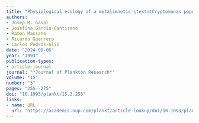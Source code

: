 ```yaml
---
title: "Physiological ecology of a metalimnetic \textitCryptomonas population: relationships to light, sulfide and nutrients"
authors:
- Josep M. Gasol
- Josefina García-Cantizano
- Ramon Massana
- Ricardo Guerrero
- Carlos Pedrós-Alió
date: "2024-08-05"
year: "1993"
publication-types:
- article-journal
journal: "*Journal of Plankton Research*"
volume: "15"
number: "3"
pages: "255--275"
doi: "10.1093/plankt/15.3.255"
links:
- name: URL
  url: "https://academic.oup.com/plankt/article-lookup/doi/10.1093/plankt/15.3.255"
---
```

